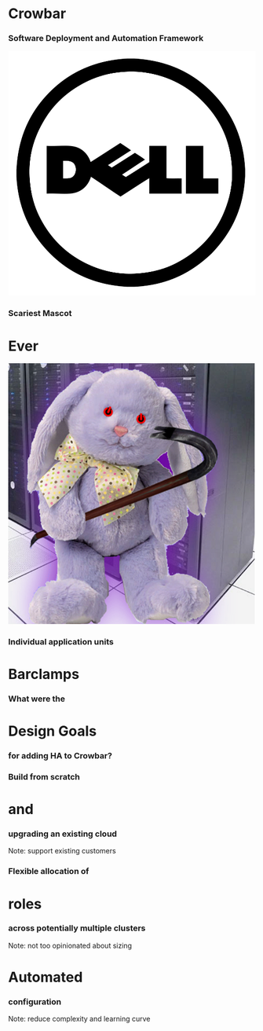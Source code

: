 # Crowbar


### Software Deployment and Automation Framework


![Dell logo](images/dell-logo.svg)


### Scariest Mascot
# Ever


![Crowbar Purple Fuzzy Bunny](images/crowbar-mascot.png)


### Individual application units
# Barclamps


### What were the
# Design Goals
### for adding HA to Crowbar?


### Build from scratch
# and
### upgrading an existing cloud
Note: support existing customers


### Flexible allocation of
# roles
### across potentially multiple clusters
Note: not too opinionated about sizing


# Automated
### configuration
Note: reduce complexity and learning curve
